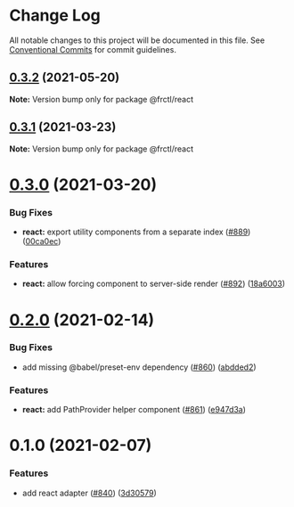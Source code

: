 # Change Log

All notable changes to this project will be documented in this file.
See [Conventional Commits](https://conventionalcommits.org) for commit guidelines.

## [0.3.2](https://github.com/frctl/fractal/compare/@frctl/react@0.3.1...@frctl/react@0.3.2) (2021-05-20)

**Note:** Version bump only for package @frctl/react





## [0.3.1](https://github.com/frctl/fractal/compare/@frctl/react@0.3.0...@frctl/react@0.3.1) (2021-03-23)

**Note:** Version bump only for package @frctl/react





# [0.3.0](https://github.com/frctl/fractal/compare/@frctl/react@0.2.0...@frctl/react@0.3.0) (2021-03-20)


### Bug Fixes

* **react:** export utility components from a separate index ([#889](https://github.com/frctl/fractal/issues/889)) ([00ca0ec](https://github.com/frctl/fractal/commit/00ca0ec5b4bfe3570c7b3c818f29d17cdde74dd9))


### Features

* **react:** allow forcing component to server-side render ([#892](https://github.com/frctl/fractal/issues/892)) ([18a6003](https://github.com/frctl/fractal/commit/18a6003f47f66a4933b9d9d58dd2444ae59b80f3))





# [0.2.0](https://github.com/frctl/fractal/compare/@frctl/react@0.1.0...@frctl/react@0.2.0) (2021-02-14)


### Bug Fixes

* add missing @babel/preset-env dependency ([#860](https://github.com/frctl/fractal/issues/860)) ([abdded2](https://github.com/frctl/fractal/commit/abdded2d4144150978824116a88f08788c2ceedd))


### Features

* **react:** add PathProvider helper component ([#861](https://github.com/frctl/fractal/issues/861)) ([e947d3a](https://github.com/frctl/fractal/commit/e947d3a030e5d1dcfdd94013d6ee2278ed7ea93c))





# 0.1.0 (2021-02-07)


### Features

* add react adapter ([#840](https://github.com/frctl/fractal/issues/840)) ([3d30579](https://github.com/frctl/fractal/commit/3d30579c99c14872420d43d834f04bcb7f36fb94))
